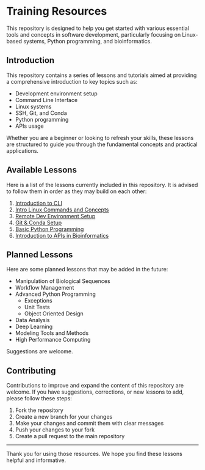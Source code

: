 # Training Resources

This repository is designed to help you get started with various essential tools and concepts in software development, particularly focusing on Linux-based systems, Python programming, and bioinformatics.

## Introduction

This repository contains a series of lessons and tutorials aimed at providing a comprehensive introduction to key topics such as:

- Development environment setup
- Command Line Interface
- Linux systems
- SSH, Git, and Conda
- Python programming
- APIs usage

Whether you are a beginner or looking to refresh your skills, these lessons are structured to guide you through the fundamental concepts and practical applications.

## Available Lessons

Here is a list of the lessons currently included in this repository. It is advised to follow them in order as they may build on each other:

1. [Introduction to CLI](./lessons/1.%20Introduction%20to%20CLI.md)
2. [Intro Linux Commands and Concepts](./lessons/2.%20Intro%20Linux%20Commands%20and%20Concepts.md)
3. [Remote Dev Environment Setup](./lessons/3.%20Remote%20Dev%20Environment%20Setup.md)
4. [Git & Conda Setup](./lessons/4.%20Git%20&%20Conda%20Setup.md)
5. [Basic Python Programming](./lessons/5.%20Basic%20Python%20Programming.md)
6. [Introduction to APIs in Bioinformatics](./lessons/6.%20Introduction%20to%20APIs.md)

## Planned Lessons

Here are some planned lessons that may be added in the future:

- Manipulation of Biological Sequences
- Workflow Management
- Advanced Python Programming
    - Exceptions
    - Unit Tests
    - Object Oriented Design
- Data Analysis
- Deep Learning
- Modeling Tools and Methods
- High Performance Computing

Suggestions are welcome.

## Contributing

Contributions to improve and expand the content of this repository are welcome. If you have suggestions, corrections, or new lessons to add, please follow these steps:

1. Fork the repository
2. Create a new branch for your changes
3. Make your changes and commit them with clear messages
4. Push your changes to your fork
5. Create a pull request to the main repository

---

Thank you for using those resources. We hope you find these lessons helpful and informative.
